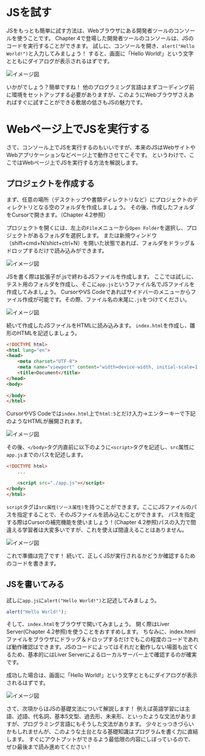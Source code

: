 # JSを試す
JSをもっとも簡単に試す方法は、Webブラウザにある開発者ツールのコンソールを使うことです。
Chapter 4で登場した開発者ツールのコンソールは、JSのコードを実行することができます。
試しに、コンソールを開き、`alert("Hello World!")`と入力してみましょう！
すると、画面に「Hello World!」という文字とともにダイアログが表示されるはずです。

![イメージ図](images/alert.png)

いかがでしょう？簡単ですね！
他のプログラミング言語はまずコーディング前に環境をセットアップする必要がありますが、このようにWebブラウザさえあればすぐに試すことができる敷居の低さもJSの魅力です。

# Webページ上でJSを実行する
さて、コンソール上でJSを実行するのもいいですが、本来のJSはWebサイトやWebアプリケーションなどページ上で動作させてこそです。
というわけで、ここではWebページ上でJSを実行する方法を解説します。

## プロジェクトを作成する
まず、任意の場所（デスクトップや書類ディレクトリなど）にプロジェクトのディレクトリとなる空のフォルダを作成しましょう。
その後、作成したフォルダをCursorで開きます。（Chapter 4.2参照）

プロジェクトを開くには、左上の`File`メニューから`Open Folder`を選択し、プロジェクトがあるフォルダを選択します。
または新規ウィンドウ（shift+cmd+N/shict+ctrl+N）を開いた状態であれば、フォルダをドラッグ＆ドロップするだけで読み込みができます。

![イメージ図](images/load-project.png)

JSを書く際は拡張子が.jsで終わるJSファイルを作成します。
ここでは試しに、テスト用のフォルダを作成し、そこに`app.js`というファイル名でJSファイルを作成してみましょう。
CursorやVS Codeであればサイドバーのメニューからファイル作成が可能です。その際、ファイル名の末尾に`.js`をつけてください。

![イメージ図](images/make-project-files.png)

続いて作成したJSファイルをHTMLに読み込みます。
`index.html`を作成し、雛形のHTMLを記述しましょう。

```html
<!DOCTYPE html>
<html lang="en">
<head>
    <meta charset="UTF-8">
    <meta name="viewport" content="width=device-width, initial-scale=1.0">
    <title>Document</title>
</head>
<body>
    
</body>
</html>
```

CursorやVS Codeでは`index.html`上で`html:5`とだけ入力→エンターキーで下記のようなHTMLが展開されます。

![イメージ図](images/html5.png)

その後、`</body>`タグ内直前に以下のように`<script>`タグを記述し、`src`属性に`app.js`までのパスを記述します。

```html
<!DOCTYPE html>
    ... 

    <script src="./app.js"></script> 
</body>
</html>
```

`script`タグは`src属性(ソース属性)`を持つことができます。ここにJSファイルのパスを指定することで、そのJSファイルを読み込むことができます。
パスを指定する際はCursorの補完機能を使いましょう！(Chapter 4.2参照)パスの入力で間違える学習者は大変多いですが、これを使えば間違えることはありません。

![イメージ図](images/assist.png)

これで準備は完了です！
続いて、正しくJSが実行されるかどうか確認するためのコードを書きます。

## JSを書いてみる
試しに`app.js`に`alert("Hello World!")`と記述してみましょう。

```js
alert("Hello World!");
```

そして、`index.html`をブラウザで開いてみましょう。
開く際はLiver Server(Chapter 4.2参照)を使うことをおすすめします。
ちなみに、index.htmlファイルをブラウザにドラッグ＆ドロップするだけでもこの程度のコードであれば動作確認はできます。JSのコードによってはそれだと動作しない場面も出てくるため、基本的にはLiver Serverによるローカルサーバー上で確認するのが確実です。

成功した場合は、画面に「Hello World!」という文字とともにダイアログが表示されるはずです。

![イメージ図](images/alert2.png)

さて、次項からはJSの基礎文法について解説します！
例えば英語学習には主語、述語、代名詞、基本5文型、過去形、未来形、といったような文法がありますが、プログラミング言語にもそうした文法があります。
少々とっつきづらいかもしれませんが、このような土台となる基礎知識はプログラムを書く力に直結します。
すぐにアウトプットができるよう最低限の内容にしぼっているので、ぜひ最後まで読み進めてください！